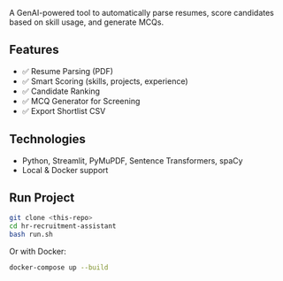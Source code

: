 A GenAI-powered tool to automatically parse resumes, score candidates based on skill usage, and generate MCQs.

## Features
- ✅ Resume Parsing (PDF)
- ✅ Smart Scoring (skills, projects, experience)
- ✅ Candidate Ranking
- ✅ MCQ Generator for Screening
- ✅ Export Shortlist CSV

## Technologies
- Python, Streamlit, PyMuPDF, Sentence Transformers, spaCy
- Local & Docker support

## Run Project
```bash
git clone <this-repo>
cd hr-recruitment-assistant
bash run.sh
```

Or with Docker:
```bash
docker-compose up --build
```